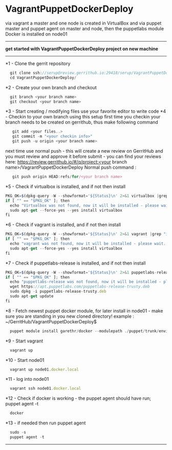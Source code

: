 # VagrantPuppetDockerDeploy
via vagrant a master and one node is created in VirtualBox and via puppet master and puppet agent on master and node, then the puppetlabs module Docker is installed on node01

*********************************************************************
**get started with VagrantPuppetDockerDeploy project on new machine**
*********************************************************************
*1 - Clone the gerrit repository
```javascript 
  git clone ssh://serup@review.gerrithub.io:29418/serup/VagrantPuppetDockerDeploy && scp -p -P 29418 serup@review.gerrithub.io:hooks/commit-msg VagrantPuppetDockerDeploy/.git/hooks/
  cd VagrantPuppetDockerDeploy/
```
*2 - Create your own branch and checkout
```javascript 
  git branch <your branch name>
  git checkout <your branch name>
```
*3 - Start creating / modifying files
  use your favorite editor to write code
*4 - Checkin to your own branch using this setup
 first time you checkin your branch needs to be created on gerrithub, thus make following command
```javascript 
   git add <your files..>
   git commit -m "<your checkin info>"
   git push -u origin <your branch name>
```
 next time use normal push - this will create a new review on GerritHub and you must review and approve it before submit - you can find your reviews here: https://review.gerrithub.io/#/q/project:<your branch name>/VagrantPuppetDockerDeploy
 Normal push command :
```javascript 
   git push origin HEAD:refs/for/<your branch name>
```
*5 - Check if virtualbox is installed, and if not then install
```javascript 
PKG_OK=$(dpkg-query -W --showformat='${Status}\n' 2>&1 virtualbox |grep "install ok installed")
if [ "" == "$PKG_OK" ]; then
  echo "Virtualbox was not found, now it will be installed - please wait..."
  sudo apt-get --force-yes --yes install virtualbox 
fi
```
*6 - Check if vagrant is installed, and if not then install
```javascript 
PKG_OK=$(dpkg-query -W --showformat='${Status}\n' 2>&1 vagrant |grep "install ok installed")
if [ "" == "$PKG_OK" ]; then
  echo "vagrant was not found, now it will be installed - please wait..."
  sudo apt-get --force-yes --yes install virtualbox 
fi
```
*7 - Check if puppetlabs-release is installed, and if not then install
```javascript 
PKG_OK=$(dpkg-query -W --showformat='${Status}\n' 2>&1 puppetlabs-release |grep "install ok installed")
if [ "" == "$PKG_OK" ]; then
  echo "puppetlabs-release was not found, now it will be installed - please wait..."
  wget https://apt.puppetlabs.com/puppetlabs-release-trusty.deb
  sudo dpkg -i puppetlabs-release-trusty.deb
  sudo apt-get update 
fi
```
*8 - Fetch newest puppet docker module, for later install in node01 - make sure you are standing in you new cloned directory! example :  ~/GerritHub/VagrantPuppetDockerDeploy$
```javascript 
  puppet module install garethr/docker --modulepath ./puppet/trunk/environments/devtest/modules
```
*9 - Start vagrant
```javascript 
  vagrant up
```
*10 - Start node01
```javascript 
  vagrant up node01.docker.local
```
*11 - log into node01
```javascript 
  vagrant ssh node01.docker.local
```
*12 - Check if docker is working - the puppet agent should have run; puppet agent -t
```javascript 
  docker
```
*13 - if needed then run puppet agent
```javascript 
  sudo -s
  puppet agent -t
```
 
*****************************
